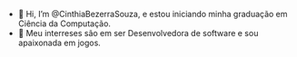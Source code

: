 - 👋 Hi, I’m @CinthiaBezerraSouza, e estou iniciando minha graduação em Ciência da Computação.
- 👀 Meu interreses são em ser Desenvolvedora de software e sou apaixonada em jogos.


<!---
CinthiaBezerraSouza/CinthiaBezerraSouza is a ✨ special ✨ repository because its `README.md` (this file) appears on your GitHub profile.
You can click the Preview link to take a look at your changes.
--->
